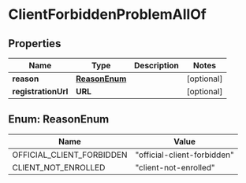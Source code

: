 

# ClientForbiddenProblemAllOf


## Properties

Name | Type | Description | Notes
------------ | ------------- | ------------- | -------------
**reason** | [**ReasonEnum**](#ReasonEnum) |  |  [optional]
**registrationUrl** | **URL** |  |  [optional]



## Enum: ReasonEnum

Name | Value
---- | -----
OFFICIAL_CLIENT_FORBIDDEN | &quot;official-client-forbidden&quot;
CLIENT_NOT_ENROLLED | &quot;client-not-enrolled&quot;



